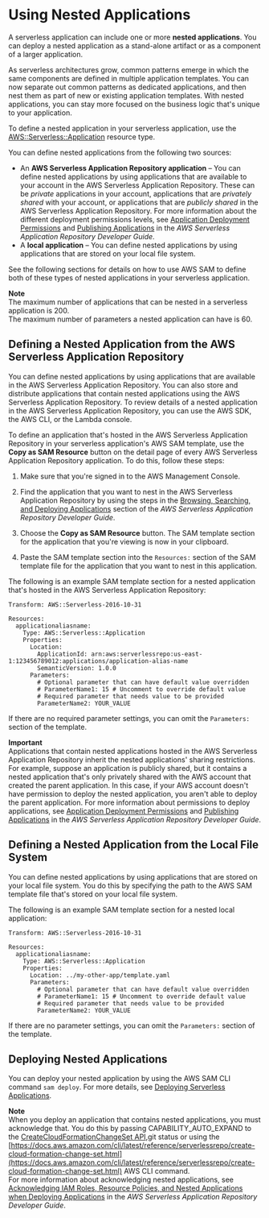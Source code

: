 # Using Nested Applications<a name="serverless-sam-template-nested-applications"></a>

A serverless application can include one or more **nested applications**\. You can deploy a nested application as a stand\-alone artifact or as a component of a larger application\. 

As serverless architectures grow, common patterns emerge in which the same components are defined in multiple application templates\. You can now separate out common patterns as dedicated applications, and then nest them as part of new or existing application templates\. With nested applications, you can stay more focused on the business logic that's unique to your application\.

To define a nested application in your serverless application, use the [AWS::Serverless::Application](https://docs.aws.amazon.com/serverless-application-model/latest/developerguide/serverless-sam-template.html#serverless-sam-template-application) resource type\.

You can define nested applications from the following two sources:
+ An **AWS Serverless Application Repository application** – You can define nested applications by using applications that are available to your account in the AWS Serverless Application Repository\. These can be *private* applications in your account, applications that are *privately shared* with your account, or applications that are *publicly shared* in the AWS Serverless Application Repository\. For more information about the different deployment permissions levels, see [Application Deployment Permissions](https://docs.aws.amazon.com/serverlessrepo/latest/devguide/serverless-app-consuming-applications.html#application-deployment-permissions) and [Publishing Applications](https://docs.aws.amazon.com/serverlessrepo/latest/devguide/serverless-app-publishing-applications.html) in the *AWS Serverless Application Repository Developer Guide*\.
+ A **local application** – You can define nested applications by using applications that are stored on your local file system\.

See the following sections for details on how to use AWS SAM to define both of these types of nested applications in your serverless application\.

**Note**  
The maximum number of applications that can be nested in a serverless application is 200\.  
The maximum number of parameters a nested application can have is 60\.

## Defining a Nested Application from the AWS Serverless Application Repository<a name="serverless-sam-template-nested-applications-how-to-serverlessrepo"></a>

You can define nested applications by using applications that are available in the AWS Serverless Application Repository\. You can also store and distribute applications that contain nested applications using the AWS Serverless Application Repository\. To review details of a nested application in the AWS Serverless Application Repository, you can use the AWS SDK, the AWS CLI, or the Lambda console\.

To define an application that's hosted in the AWS Serverless Application Repository in your serverless application's AWS SAM template, use the **Copy as SAM Resource** button on the detail page of every AWS Serverless Application Repository application\. To do this, follow these steps:

1. Make sure that you're signed in to the AWS Management Console\.

1. Find the application that you want to nest in the AWS Serverless Application Repository by using the steps in the [Browsing, Searching, and Deploying Applications](https://docs.aws.amazon.com/serverlessrepo/latest/devguide/serverless-app-consuming-applications.html#browse-and-search-applications                         ) section of the *AWS Serverless Application Repository Developer Guide*\.

1. Choose the **Copy as SAM Resource** button\. The SAM template section for the application that you're viewing is now in your clipboard\.

1. Paste the SAM template section into the `Resources:` section of the SAM template file for the application that you want to nest in this application\.

The following is an example SAM template section for a nested application that's hosted in the AWS Serverless Application Repository:

```
Transform: AWS::Serverless-2016-10-31

Resources:
  applicationaliasname:
    Type: AWS::Serverless::Application
    Properties:
      Location:
        ApplicationId: arn:aws:serverlessrepo:us-east-1:123456789012:applications/application-alias-name
        SemanticVersion: 1.0.0
      Parameters:
        # Optional parameter that can have default value overridden
        # ParameterName1: 15 # Uncomment to override default value
        # Required parameter that needs value to be provided
        ParameterName2: YOUR_VALUE
```

If there are no required parameter settings, you can omit the `Parameters:` section of the template\.

**Important**  
Applications that contain nested applications hosted in the AWS Serverless Application Repository inherit the nested applications' sharing restrictions\.   
For example, suppose an application is publicly shared, but it contains a nested application that's only privately shared with the AWS account that created the parent application\. In this case, if your AWS account doesn't have permission to deploy the nested application, you aren't able to deploy the parent application\. For more information about permissions to deploy applications, see [Application Deployment Permissions](https://docs.aws.amazon.com/serverlessrepo/latest/devguide/serverless-app-consuming-applications.html#application-deployment-permissions) and [Publishing Applications](https://docs.aws.amazon.com/serverlessrepo/latest/devguide/serverless-app-publishing-applications.html) in the *AWS Serverless Application Repository Developer Guide*\.

## Defining a Nested Application from the Local File System<a name="serverless-sam-template-nested-applications-how-to-local-app"></a>

You can define nested applications by using applications that are stored on your local file system\. You do this by specifying the path to the AWS SAM template file that's stored on your local file system\.

The following is an example SAM template section for a nested local application:

```
Transform: AWS::Serverless-2016-10-31

Resources:
  applicationaliasname:
    Type: AWS::Serverless::Application
    Properties:
      Location: ../my-other-app/template.yaml
      Parameters:
        # Optional parameter that can have default value overridden
        # ParameterName1: 15 # Uncomment to override default value
        # Required parameter that needs value to be provided
        ParameterName2: YOUR_VALUE
```

If there are no parameter settings, you can omit the `Parameters:` section of the template\.

## Deploying Nested Applications<a name="serverless-sam-templates-nested-applications-deploying"></a>

You can deploy your nested application by using the AWS SAM CLI command `sam deploy`\. For more details, see [Deploying Serverless Applications](serverless-deploying.md)\.

**Note**  
When you deploy an application that contains nested applications, you must acknowledge that\. You do this by passing CAPABILITY\_AUTO\_EXPAND to the [CreateCloudFormationChangeSet API](https://docs.aws.amazon.com/goto/WebAPI/serverlessrepo-2017-09-08/CreateCloudFormationChangeSet),git status or using the [https://docs.aws.amazon.com/cli/latest/reference/serverlessrepo/create-cloud-formation-change-set.html](https://docs.aws.amazon.com/cli/latest/reference/serverlessrepo/create-cloud-formation-change-set.html) AWS CLI command\.  
For more information about acknowledging nested applications, see [Acknowledging IAM Roles, Resource Policies, and Nested Applications when Deploying Applications](https://docs.aws.amazon.com/serverlessrepo/latest/devguide/acknowledging-application-capabilities.html) in the *AWS Serverless Application Repository Developer Guide*\.